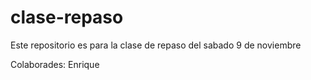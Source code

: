 # clase-repaso
Este repositorio es para la clase de repaso del sabado 9 de noviembre

Colaborades: Enrique

